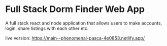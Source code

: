 # Full Stack Dorm Finder Web App

A full stack react and node application that allows users to make accounts, login, share listings with each other etc.

live version: https://main--phenomenal-pasca-4e0853.netlify.app/
